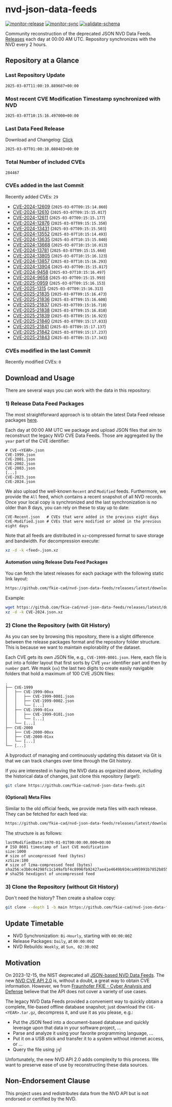 # nvd-json-data-feeds

[![monitor-release](https://github.com/fkie-cad/nvd-json-data-feeds/actions/workflows/monitor_release.yml/badge.svg)](https://github.com/fkie-cad/nvd-json-data-feeds/actions/workflows/monitor_release.yml)
[![monitor-sync](https://github.com/fkie-cad/nvd-json-data-feeds/actions/workflows/monitor_sync.yml/badge.svg)](https://github.com/fkie-cad/nvd-json-data-feeds/actions/workflows/monitor_sync.yml)
[![validate-schema](https://github.com/fkie-cad/nvd-json-data-feeds/actions/workflows/validate_schema.yml/badge.svg)](https://github.com/fkie-cad/nvd-json-data-feeds/actions/workflows/validate_schema.yml)

Community reconstruction of the deprecated JSON NVD Data Feeds.
[Releases](https://github.com/fkie-cad/nvd-json-data-feeds/releases/latest) each day at 00:00 AM UTC.
Repository synchronizes with the NVD every 2 hours.

## Repository at a Glance

### Last Repository Update

```plain
2025-03-07T11:00:19.889687+00:00
```

### Most recent CVE Modification Timestamp synchronized with NVD

```plain
2025-03-07T10:15:16.497000+00:00
```

### Last Data Feed Release

Download and Changelog: [Click](https://github.com/fkie-cad/nvd-json-data-feeds/releases/latest)

```plain
2025-03-07T01:00:10.080483+00:00
```

### Total Number of included CVEs

```plain
284467
```

### CVEs added in the last Commit

Recently added CVEs: `29`

- [CVE-2024-12609](CVE-2024/CVE-2024-126xx/CVE-2024-12609.json) (`2025-03-07T09:15:14.860`)
- [CVE-2024-12610](CVE-2024/CVE-2024-126xx/CVE-2024-12610.json) (`2025-03-07T09:15:15.017`)
- [CVE-2024-12611](CVE-2024/CVE-2024-126xx/CVE-2024-12611.json) (`2025-03-07T09:15:15.177`)
- [CVE-2024-12876](CVE-2024/CVE-2024-128xx/CVE-2024-12876.json) (`2025-03-07T09:15:15.350`)
- [CVE-2024-13431](CVE-2024/CVE-2024-134xx/CVE-2024-13431.json) (`2025-03-07T09:15:15.503`)
- [CVE-2024-13552](CVE-2024/CVE-2024-135xx/CVE-2024-13552.json) (`2025-03-07T10:15:14.493`)
- [CVE-2024-13635](CVE-2024/CVE-2024-136xx/CVE-2024-13635.json) (`2025-03-07T10:15:15.840`)
- [CVE-2024-13668](CVE-2024/CVE-2024-136xx/CVE-2024-13668.json) (`2025-03-07T10:15:16.013`)
- [CVE-2024-13781](CVE-2024/CVE-2024-137xx/CVE-2024-13781.json) (`2025-03-07T09:15:15.660`)
- [CVE-2024-13805](CVE-2024/CVE-2024-138xx/CVE-2024-13805.json) (`2025-03-07T10:15:16.123`)
- [CVE-2024-13857](CVE-2024/CVE-2024-138xx/CVE-2024-13857.json) (`2025-03-07T10:15:16.293`)
- [CVE-2024-13904](CVE-2024/CVE-2024-139xx/CVE-2024-13904.json) (`2025-03-07T09:15:15.817`)
- [CVE-2024-9458](CVE-2024/CVE-2024-94xx/CVE-2024-9458.json) (`2025-03-07T10:15:16.497`)
- [CVE-2024-9658](CVE-2024/CVE-2024-96xx/CVE-2024-9658.json) (`2025-03-07T09:15:15.993`)
- [CVE-2025-0959](CVE-2025/CVE-2025-09xx/CVE-2025-0959.json) (`2025-03-07T09:15:16.153`)
- [CVE-2025-1315](CVE-2025/CVE-2025-13xx/CVE-2025-1315.json) (`2025-03-07T09:15:16.313`)
- [CVE-2025-21835](CVE-2025/CVE-2025-218xx/CVE-2025-21835.json) (`2025-03-07T09:15:16.473`)
- [CVE-2025-21836](CVE-2025/CVE-2025-218xx/CVE-2025-21836.json) (`2025-03-07T09:15:16.600`)
- [CVE-2025-21837](CVE-2025/CVE-2025-218xx/CVE-2025-21837.json) (`2025-03-07T09:15:16.710`)
- [CVE-2025-21838](CVE-2025/CVE-2025-218xx/CVE-2025-21838.json) (`2025-03-07T09:15:16.810`)
- [CVE-2025-21839](CVE-2025/CVE-2025-218xx/CVE-2025-21839.json) (`2025-03-07T09:15:16.923`)
- [CVE-2025-21840](CVE-2025/CVE-2025-218xx/CVE-2025-21840.json) (`2025-03-07T09:15:17.033`)
- [CVE-2025-21841](CVE-2025/CVE-2025-218xx/CVE-2025-21841.json) (`2025-03-07T09:15:17.137`)
- [CVE-2025-21842](CVE-2025/CVE-2025-218xx/CVE-2025-21842.json) (`2025-03-07T09:15:17.237`)
- [CVE-2025-21843](CVE-2025/CVE-2025-218xx/CVE-2025-21843.json) (`2025-03-07T09:15:17.343`)


### CVEs modified in the last Commit

Recently modified CVEs: `0`



## Download and Usage

There are several ways you can work with the data in this repository:

### 1) Release Data Feed Packages

The most straightforward approach is to obtain the latest Data Feed release packages [here](https://github.com/fkie-cad/nvd-json-data-feeds/releases/latest).

Each day at 00:00 AM UTC we package and upload JSON files that aim to reconstruct the legacy NVD CVE Data Feeds.
Those are aggregated by the `year` part of the CVE identifier:

```
# CVE-<YEAR>.json
CVE-1999.json
CVE-2001.json
CVE-2002.json
CVE-2003.json
[...]
CVE-2023.json
CVE-2024.json
```

We also upload the well-known `Recent` and `Modified` feeds.
Furthermore, we provide the `All` feed, which contains a recent snapshot of all NVD records.
Once your local copy is synchronized and the last synchronization is no older than 8 days, you can rely on these to stay up to date:

```plain
CVE-Recent.json   # CVEs that were added in the previous eight days
CVE-Modified.json # CVEs that were modified or added in the previous eight days
```

Note that all feeds are distributed in `xz`-compressed format to save storage and bandwidth.
For decompression execute:

```sh
xz -d -k <feed>.json.xz
```

#### Automation using Release Data Feed Packages

You can fetch the latest releases for each package with the following static link layout:

```sh
https://github.com/fkie-cad/nvd-json-data-feeds/releases/latest/download/CVE-<YEAR>.json.xz
```

Example:

```sh
wget https://github.com/fkie-cad/nvd-json-data-feeds/releases/latest/download/CVE-2024.json.xz
xz -d -k CVE-2024.json.xz
```

### 2) Clone the Repository (with Git History)

As you can see by browsing this repository, there is a slight difference between the release packages format and the repository folder structure.
This is because we want to maintain explorability of the dataset.

Each CVE gets its own JSON file, e.g., `CVE-1999-0001.json`.
Here, each file is put into a folder layout that first sorts by CVE `year` identifier part and then by `number` part.
We mask (`xx`) the last two digits to create easily navigable folders that hold a maximum of 100 CVE JSON files:

```plain
.
├── CVE-1999
│   ├── CVE-1999-00xx
│   │   ├── CVE-1999-0001.json
│   │   ├── CVE-1999-0002.json
│   │   └── [...]
│   ├── CVE-1999-01xx
│   │   ├── CVE-1999-0101.json
│   │   └── [...]
│   └── [...]
├── CVE-2000
│   ├── CVE-2000-00xx
│   ├── CVE-2000-01xx
│   └── [...]
└── [...]
```

A byproduct of managing and continuously updating this dataset via Git is that we can track changes over time through the Git history.

If you are interested in having the NVD data as organized above, including the historical data of changes, just clone this repository (large!):

```sh
git clone https://github.com/fkie-cad/nvd-json-data-feeds.git
```

#### (Optional) Meta Files

Similar to the old official feeds, we provide meta files with each release. They can be fetched for each feed via:

```sh
https://github.com/fkie-cad/nvd-json-data-feeds/releases/latest/download/CVE-<YEAR>.meta
```

The structure is as follows:

```plain
lastModifiedDate:1970-01-01T00:00:00.000+00:00                          # ISO 8601 timestamp of last CVE modification
size:1000                                                               # size of uncompressed feed (bytes)
xzSize:100                                                              # size of lzma-compressed feed (bytes)
sha256:e3b0c44298fc1c149afbf4c8996fb92427ae41e4649b934ca495991b7852b855 # sha256 hexdigest of uncompressed feed
```

### 3) Clone the Repository (without Git History)

Don't need the history? Then create a shallow copy:

```sh
git clone --depth 1 -b main https://github.com/fkie-cad/nvd-json-data-feeds.git
```


## Update Timetable

* NVD Synchronization: `Bi-Hourly`, starting with `00:00:00Z`
* Release Packages: `Daily`, at `00:00:00Z`
* NVD Rebuilds: `Weekly`, at `Sun, 02:30:00Z`


## Motivation

On 2023-12-15, the NIST deprecated all [JSON-based NVD Data Feeds](https://nvd.nist.gov/vuln/data-feeds#divRetirementBanner-1).
The new [NVD CVE API 2.0](https://nvd.nist.gov/developers/vulnerabilities) is, without a doubt, a great way to obtain CVE information.
However, we from [Fraunhofer FKIE - Cyber Analysis and Defense](https://www.fkie.fraunhofer.de/en/departments/cad.html) believe that the API does not cover a variety of use cases.

The legacy NVD Data Feeds provided a convenient way to quickly obtain a complete, file-based offline database snapshot; just download the `CVE-<YEAR>.tar.gz`, decompress it, and use it as you please, e.g.:

- Put the JSON feed into a document-based database and quickly leverage upon that data in your software project, ...
- Parse and analyze it using your favorite programming language, ...
- Put it on a USB stick and transfer it to a system without internet access, or ...
- Query the file using `jq`!

Unfortunately, the new NVD API 2.0 adds complexity to this process.
We want to preserve ease of use by reconstructing these data sources.

## Non-Endorsement Clause

This project uses and redistributes data from the NVD API but is not endorsed or certified by the NVD.
